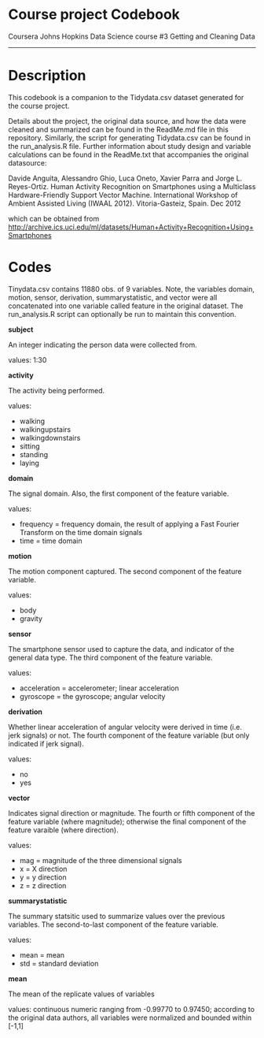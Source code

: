 Course project Codebook
========================================================
Coursera Johns Hopkins Data Science course #3 Getting and Cleaning Data
________________________________________________________

# Description
This codebook is a companion to the Tidydata.csv dataset generated for the course project. 

Details about the project, the original data source, and how the data were cleaned and summarized can be found in the ReadMe.md file in this repository. Similarly, the script for generating Tidydata.csv can be found in the run_analysis.R file. Further information about study design and variable calculations can be found in the ReadMe.txt that accompanies the original datasource:  

Davide Anguita, Alessandro Ghio, Luca Oneto, Xavier Parra and Jorge L. Reyes-Ortiz. Human Activity Recognition on Smartphones using a Multiclass Hardware-Friendly Support Vector Machine. International Workshop of Ambient Assisted Living (IWAAL 2012). Vitoria-Gasteiz, Spain. Dec 2012  

which can be obtained from http://archive.ics.uci.edu/ml/datasets/Human+Activity+Recognition+Using+Smartphones 

# Codes
Tinydata.csv contains 11880 obs. of  9 variables. Note, the variables domain, motion, sensor, derivation, summarystatistic, and vector were all concatenated into one variable called feature in the original dataset. The run_analysis.R script can optionally be run to maintain this convention.  

**subject**        

An integer indicating the person data were collected from.  
    
values: 1:30  
    
**activity**  

The activity being performed.  
    
values:  
* walking  
* walkingupstairs   
* walkingdownstairs 
* sitting          
* standing 
* laying  
        
**domain**  

The signal domain. Also, the first component of the feature variable.  
    
values:  
* frequency = frequency domain, the result of applying a Fast Fourier Transform on the time domain signals  
* time = time domain  
        
**motion**  

The motion component captured. The second component of the feature variable.  
    
values:  
* body  
* gravity    
        
**sensor**  

The smartphone sensor used to capture the data, and indicator of the general data type. The third component of the feature variable.  
    
values:  
* acceleration = accelerometer; linear acceleration  
* gyroscope = the gyroscope; angular velocity  
        
**derivation**  

Whether linear acceleration of angular velocity were derived in time (i.e. jerk signals) or not. The fourth component of the feature variable (but only indicated if jerk signal).  
    
values:  
* no  
* yes   
        
**vector**  

Indicates signal direction or magnitude. The fourth or fifth component of the feature variable (where magnitude); otherwise the final component of the feature varaible (where direction).  
    
values:  
* mag = magnitude of the three dimensional signals  
* x = X direction  
* y = y direction  
* z = z direction  

**summarystatistic**  

The summary statsitic used to summarize values over the previous variables. The second-to-last component of the feature variable.  
    
values:  
* mean = mean  
* std = standard deviation  

**mean**        

The mean of the replicate values of variables  
    
values: continuous numeric ranging from -0.99770 to 0.97450; according to the original data authors, all variables were normalized and bounded within [-1,1]
    
